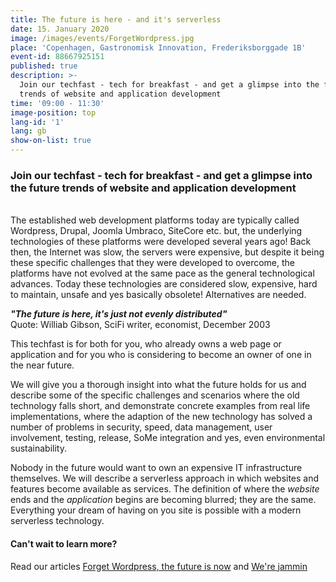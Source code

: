 ```yaml
---
title: The future is here - and it's serverless
date: 15. January 2020
image: /images/events/ForgetWordpress.jpg
place: 'Copenhagen, Gastronomisk Innovation, Frederiksborggade 1B'
event-id: 88667925151
published: true
description: >-
  Join our techfast - tech for breakfast - and get a glimpse into the future
  trends of website and application development
time: '09:00 - 11:30'
image-position: top
lang-id: '1'
lang: gb
show-on-list: true
---
```


### Join our techfast - tech for breakfast - and get a glimpse into the future trends of website and application development

<br/>
The established web development platforms today are typically called Wordpress, Drupal, Joomla Umbraco, SiteCore etc. but, the underlying technologies of these platforms were developed several years ago!
Back then, the Internet was slow, the servers were expensive, but despite it being these specific challenges that they were developed to overcome, the platforms have not evolved at the same pace as the general technological advances. Today these technologies are considered slow, expensive, hard to  maintain, unsafe and yes basically obsolete! Alternatives are needed.


*__"The future is here, it's just not evenly distributed"__*<br/>
Quote: Williab Gibson, SciFi writer, economist, December 2003

This techfast is for both for you, who already owns a web page or application and for you who is considering to become an owner of one in the near future.

We will give you a thorough insight into what the future holds for us and describe some of the specific challenges and scenarios where the old technology falls short, and demonstrate concrete examples from real life implementations, where the adaption of the new technology has solved a number of problems in security, speed, data management, user involvement, testing, release, SoMe integration and yes, even environmental sustainability.

Nobody in the future would want to own an expensive IT infrastructure themselves. We will describe a serverless approach in which websites and features become available as services. The definition of where the _website_ ends and the _application_ begins are becoming blurred; they are the same. Everything your dream of having on you site is possible with a modern serverless technology.

#### Can't wait to learn more?

Read our articles [Forget Wordpress, the future is now](/anything/forget-wordpress) and [We're jammin](/anything/we-re-jammin/)
